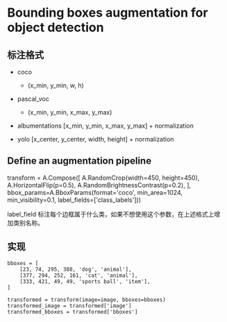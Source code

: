 # Bounding boxes augmentation for object detection

## 标注格式
- coco
    - (x_min, y_min, w, h)
    
- pascal_voc
    - (x_min, y_min, x_max, y_max)

- albumentations
  [x_min, y_min, x_max, y_max] + normalization
  
- yolo
    [x_center, y_center, width, height] + normalization
    
## Define an augmentation pipeline
transform = A.Compose([
    A.RandomCrop(width=450, height=450),
    A.HorizontalFlip(p=0.5),
    A.RandomBrightnessContrast(p=0.2),
], bbox_params=A.BboxParams(format='coco', min_area=1024, min_visibility=0.1, label_fields=['class_labels']))

label_field 标注每个边框属于什么类，如果不想使用这个参数，在上述格式上增加类别名称。

## 实现
```
bboxes = [
    [23, 74, 295, 388, 'dog', 'animal'],
    [377, 294, 252, 161, 'cat', 'animal'],
    [333, 421, 49, 49, 'sports ball', 'item'],
]

transformed = transform(image=image, bboxes=bboxes)
transformed_image = transformed['image']
transformed_bboxes = transformed['bboxes']
```